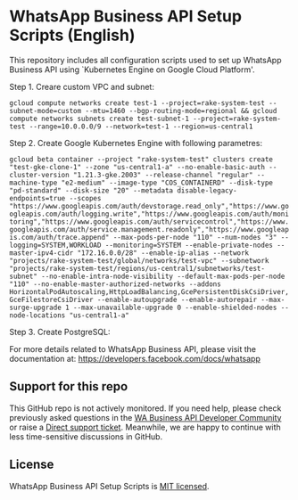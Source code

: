 # WhatsApp Business API Setup Scripts  (English)

This repository includes all configuration scripts used to set up WhatsApp Business API using `Kubernetes Engine on Google Cloud Platform'.

Step 1. Creare custom VPC and subnet:

```gcloud compute networks create test-1 --project=rake-system-test --subnet-mode=custom --mtu=1460 --bgp-routing-mode=regional && gcloud compute networks subnets create test-subnet-1 --project=rake-system-test --range=10.0.0.0/9 --network=test-1 --region=us-central1```


Step 2. Create Google Kubernetes Engine with following parametres:

```gcloud beta container --project "rake-system-test" clusters create "test-gke-clone-1" --zone "us-central1-a" --no-enable-basic-auth --cluster-version "1.21.3-gke.2003" --release-channel "regular" --machine-type "e2-medium" --image-type "COS_CONTAINERD" --disk-type "pd-standard" --disk-size "20" --metadata disable-legacy-endpoints=true --scopes "https://www.googleapis.com/auth/devstorage.read_only","https://www.googleapis.com/auth/logging.write","https://www.googleapis.com/auth/monitoring","https://www.googleapis.com/auth/servicecontrol","https://www.googleapis.com/auth/service.management.readonly","https://www.googleapis.com/auth/trace.append" --max-pods-per-node "110" --num-nodes "3" --logging=SYSTEM,WORKLOAD --monitoring=SYSTEM --enable-private-nodes --master-ipv4-cidr "172.16.0.0/28" --enable-ip-alias --network "projects/rake-system-test/global/networks/test-vpc" --subnetwork "projects/rake-system-test/regions/us-central1/subnetworks/test-subnet" --no-enable-intra-node-visibility --default-max-pods-per-node "110" --no-enable-master-authorized-networks --addons HorizontalPodAutoscaling,HttpLoadBalancing,GcePersistentDiskCsiDriver,GceFilestoreCsiDriver --enable-autoupgrade --enable-autorepair --max-surge-upgrade 1 --max-unavailable-upgrade 0 --enable-shielded-nodes --node-locations "us-central1-a"```

Step 3. Create PostgreSQL:



For more details related to WhatsApp Business API, please visit the documentation at: https://developers.facebook.com/docs/whatsapp

## Support for this repo
This GitHub repo is not actively monitored. If you need help, please check previously asked questions in the [WA Business API Developer Community](https://developers.facebook.com/community?sort=trending&category=766772797555412) or raise a [Direct support ticket](https://developers.facebook.com/docs/whatsapp/contact-support). Meanwhile, we are happy to continue with less time-sensitive discussions in GitHub.

## License

WhatsApp Business API Setup Scripts is [MIT licensed](./LICENSE).
